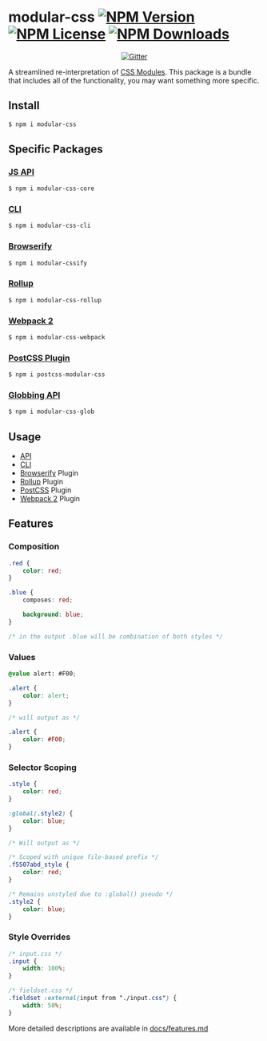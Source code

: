 modular-css  [![NPM Version](https://img.shields.io/npm/v/modular-css.svg)](https://www.npmjs.com/package/modular-css) [![NPM License](https://img.shields.io/npm/l/modular-css.svg)](https://www.npmjs.com/package/modular-css) [![NPM Downloads](https://img.shields.io/npm/dm/modular-css.svg)](https://www.npmjs.com/package/modular-css)
===========

<p align="center">
    <a href="https://gitter.im/modular-css/modular-css"><img src="https://img.shields.io/gitter/room/modular-css/modular-css.svg" alt="Gitter" /></a>
</p>

A streamlined re-interpretation of [CSS Modules](https://github.com/css-modules/css-modules). This package is a bundle that includes all of the functionality, you may want something more specific.

## Install

```bash
$ npm i modular-css
```

## Specific Packages

### [JS API](https://npmjs.com/modular-css-core)

```bash
$ npm i modular-css-core
```

### [CLI](https://npmjs.com/modular-css-cli)

```bash
$ npm i modular-css-cli
```

### [Browserify](https://npmjs.com/modular-cssify)

```bash
$ npm i modular-cssify
```

### [Rollup](https://npmjs.com/modular-css-rollup)

```bash
$ npm i modular-css-rollup
```

### [Webpack 2](https://npmjs.com/modular-css-webpack)

```bash
$ npm i modular-css-webpack
```

### [PostCSS Plugin](https://npmjs.com/postcss-modular-css)

```bash
$ npm i postcss-modular-css
```

### [Globbing API](https://npmjs.com/modular-css-glob)

```bash
$ npm i modular-css-glob
```

## Usage

- [API](docs/api.md)
- [CLI](docs/cli.md)
- [Browserify](docs/browserify.md) Plugin
- [Rollup](docs/rollup.md) Plugin
- [PostCSS](docs/postcss.md) Plugin
- [Webpack 2](docs/webpack.md) Plugin

## Features

### Composition

```css
.red {
    color: red;
}

.blue {
    composes: red;

    background: blue;
}

/* in the output .blue will be combination of both styles */
```

### Values

```css
@value alert: #F00;

.alert {
    color: alert;
}

/* will output as */

.alert {
    color: #F00;
}
```

### Selector Scoping

```css
.style {
    color: red;
}

:global(.style2) {
    color: blue;
}

/* Will output as */

/* Scoped with unique file-based prefix */
.f5507abd_style {
    color: red;
}

/* Remains unstyled due to :global() pseudo */
.style2 {
    color: blue;
}
```

### Style Overrides
```css
/* input.css */
.input {
    width: 100%;
}

/* fieldset.css */
.fieldset :external(input from "./input.css") {
    width: 50%;
}
```

More detailed descriptions are available in [docs/features.md](docs/features.md)
